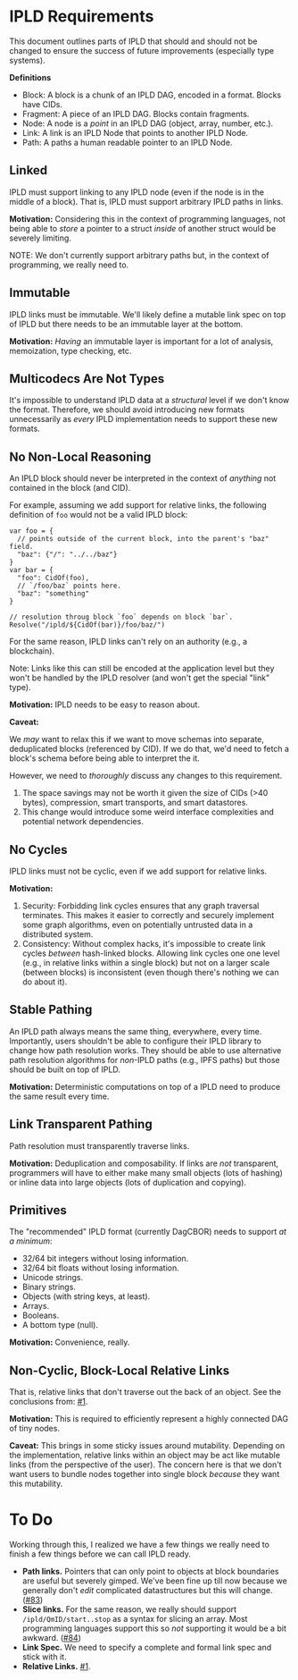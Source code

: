 # IPLD Requirements

This document outlines parts of IPLD that should and should not be changed to
ensure the success of future improvements (especially type systems).

**Definitions**

* Block: A block is a chunk of an IPLD DAG, encoded in a format. Blocks have CIDs.
* Fragment: A piece of an IPLD DAG. Blocks contain fragments.
* Node: A node is a *point* in an IPLD DAG (object, array, number, etc.).
* Link: A link is an IPLD Node that points to another IPLD Node.
* Path: A paths a human readable pointer to an IPLD Node.

## Linked

IPLD must support linking to any IPLD node (even if the node is in the middle of
a block). That is, IPLD must support arbitrary IPLD paths in links.

**Motivation:** Considering this in the context of programming languages, not
being able to *store* a pointer to a struct *inside* of another struct would be
severely limiting.

NOTE: We don't currently support arbitrary paths but, in the context of
programming, we really need to.

## Immutable

IPLD links must be immutable. We'll likely define a mutable link spec on top of
IPLD but there needs to be an immutable layer at the bottom.

**Motivation:** *Having* an immutable layer is important for a lot of analysis,
memoization, type checking, etc.

## Multicodecs Are Not Types

It's impossible to understand IPLD data at a *structural* level if we don't know
the format. Therefore, we should avoid introducing new formats unnecessarily as
*every* IPLD implementation needs to support these new formats.

## No Non-Local Reasoning

An IPLD block should never be interpreted in the context of *anything* not
contained in the block (and CID).

For example, assuming we add support for relative links, the following
definition of `foo` would not be a valid IPLD block:

```
var foo = {
  // points outside of the current block, into the parent's "baz" field.
  "baz": {"/": "../../baz"}
}
var bar = {
  "foo": CidOf(foo),
  // `/foo/baz` points here.
  "baz": "something"
}

// resolution throug block `foo` depends on block `bar`.
Resolve("/ipld/${CidOf(bar)}/foo/baz/")
```

For the same reason, IPLD links can't rely on an authority (e.g., a blockchain).

Note: Links like this can still be encoded at the application level but they
won't be handled by the IPLD resolver (and won't get the special "link" type).

**Motivation:** IPLD needs to be easy to reason about.

**Caveat:**

We *may* want to relax this if we want to move schemas into separate,
deduplicated blocks (referenced by CID). If we do that, we'd need to fetch a
block's schema before being able to interpret the it.

However, we need to *thoroughly* discuss any changes to this requirement.

1. The space savings may not be worth it given the size of CIDs (>40 bytes),
   compression, smart transports, and smart datastores.
2. This change would introduce some weird interface complexities and potential
   network dependencies.

## No Cycles

IPLD links must not be cyclic, even if we add support for relative links.

**Motivation:**

1. Security: Forbidding link cycles ensures that any graph traversal terminates.
   This makes it easier to correctly and securely implement some graph
   algorithms, even on potentially untrusted data in a distributed system.
2. Consistency: Without complex hacks, it's impossible to create link cycles
   *between* hash-linked blocks. Allowing link cycles one one level (e.g., in
   relative links within a single block) but not on a larger scale (between
   blocks) is inconsistent (even though there's nothing we can do about it).

## Stable Pathing

An IPLD path always means the same thing, everywhere, every time. Importantly,
users shouldn't be able to configure their IPLD library to change how path
resolution works. They should be able to use alternative path resolution
algorithms for *non*-IPLD paths (e.g., IPFS paths) but those should be built
on top of IPLD.

**Motivation:** Deterministic computations on top of a IPLD need to produce the
same result every time.

## Link Transparent Pathing

Path resolution must transparently traverse links.

**Motivation:** Deduplication and composability. If links are *not* transparent,
programmers will have to either make many small objects (lots of hashing) or
inline data into large objects (lots of duplication and copying).

## Primitives

The "recommended" IPLD format (currently DagCBOR) needs to support *at a minimum*:

* 32/64 bit integers without losing information.
* 32/64 bit floats without losing information.
* Unicode strings.
* Binary strings.
* Objects (with string keys, at least).
* Arrays.
* Booleans.
* A bottom type (null).

**Motivation:** Convenience, really.

## Non-Cyclic, Block-Local Relative Links

That is, relative links that don't traverse out the back of an object. See the
conclusions from: [#1](https://github.com/ipld/specs/issues/1).

**Motivation:** This is required to efficiently represent a highly connected DAG
of tiny nodes.

**Caveat:** This brings in some sticky issues around mutability. Depending on
the implementation, relative links within an object may be act like mutable
links (from the perspective of the user). The concern here is that we don't want
users to bundle nodes together into single block *because* they want this
mutability.

# To Do

Working through this, I realized we have a few things we really need to finish a few things before we can
call IPLD ready.

* **Path links.** Pointers that can only point to objects at block boundaries
  are useful but severely gimped. We've been fine up till now because we
  generally don't *edit* complicated datastructures but this will change.
  ([#83](https://github.com/ipld/specs/issues/83))
* **Slice links.** For the same reason, we really should support
  `/ipld/QmID/start..stop` as a syntax for slicing an array. Most programming
  languages support this so *not* supporting it would be a bit awkward.
  ([#84](https://github.com/ipld/specs/issues/84))
* **Link Spec.** We need to specify a complete and formal link spec and stick
  with it. 
* **Relative Links.** [#1](https://github.com/ipld/specs/issues/1).
